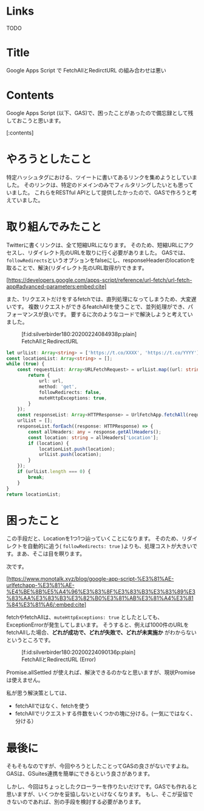 # Links
TODO

# Title
Google Apps Script で FetchAllとRedirctURL の組み合わせは悪い

# Contents

Google Apps Script (以下、GAS)で、困ったことがあったので備忘録として残しておこうと思います。

[:contents]

# やろうとしたこと

特定ハッシュタグにおける、ツイートに書いてあるリンクを集めようとしていました。
そのリンクは、特定のドメインのみでフィルタリングしたいとも思っていました。
これらをRESTful APIとして提供したかったので、GASで作ろうと考えていました。

# 取り組んでみたこと

Twitterに書くリンクは、全て短縮URLになります。
そのため、短縮URLにアクセスし、リダイレクト先のURLを取りに行く必要がありました。
GASでは、`followRedirects`というオプションをfalseにし、responseHeaderのlocationを取ることで、解決(リダイレクト先のURL取得が)できます。

[https://developers.google.com/apps-script/reference/url-fetch/url-fetch-app#advanced-parameters:embed:cite]

また、1リクエストだけをするfetchでは、直列処理になってしまうため、大変遅いです。
複数リクエストができるfeatchAllを使うことで、並列処理ができ、パフォーマンスが良いです。
要するに次のようなコードで解決しようと考えていました。

<figure class="figure-image figure-image-fotolife" title="FetchAllとRedirectURL">[f:id:silverbirder180:20200224084938p:plain]<figcaption>FetchAllとRedirectURL</figcaption></figure>

```typescript
let urlList: Array<string> = ['https://t.co/XXXX', 'https://t.co/YYYY'];
const locationList: Array<string> = [];
while (true) {
    const requestList: Array<URLFetchRequest> = urlList.map((url: string) => {
        return {
            url: url,
            method: 'get',
            followRedirects: false,
            muteHttpExceptions: true,
        }
    });
    const responseList: Array<HTTPResponse> = UrlFetchApp.fetchAll(requestList);
    urlList = [];
    responseList.forEach((response: HTTPResponse) => {
        const allHeaders: any = response.getAllHeaders();
        const location: string = allHeaders['Location'];
        if (location) {
            locationList.push(location);
            urlList.push(location);
        }
    });
    if (urlList.length === 0) {
        break;
    }
}
return locationList;
```

# 困ったこと

この手段だと、Locationを1つ1つ辿っていくことになります。
そのため、リダイレクトを自動的に追う( `followRedirects: true` )よりも、処理コストが大きいです。まあ、そこは目を瞑ります。

次です。

[https://www.monotalk.xyz/blog/google-app-script-%E3%81%AE-urlfetchapp-%E3%81%AE-%E4%BE%8B%E5%A4%96%E3%83%8F%E3%83%B3%E3%83%89%E3%83%AA%E3%83%B3%E3%82%B0%E3%81%AB%E3%81%A4%E3%81%84%E3%81%A6/:embed:cite]

fetchやfetchAllは、`muteHttpExceptions: true` としたとしても、ExceptionErrorが発生してしまいます。
そうすると、例えば1000件のURLをfetchAllした場合、<b>どれが成功で、どれが失敗で、どれが未実施か</b> がわからないというところです。

<figure class="figure-image figure-image-fotolife" title="FetchAllとRedirectURL (Error)">[f:id:silverbirder180:20200224090136p:plain]<figcaption>FetchAllとRedirectURL (Error)</figcaption></figure>

Promise.allSettled が使えれば、解決できるのかなと思いますが、現状Promiseは使えません。

私が思う解決策としては、

* fetchAllではなく、fetchを使う
* fetchAllでリクエストする件数をいくつかの塊に分ける。(一気にではなく、分ける）

# 最後に
そもそもなのですが、今回やろうとしたことってGASの良さがないですよね。
GASは、GSuites連携を簡単にできるという良さがあります。

しかし、今回はちょっとしたクローラーを作りたいだけです。GASでも作れると思いますが、いくつかを妥協しないといけなくなります。
もし、そこが妥協できないのであれば、別の手段を検討する必要があります。
